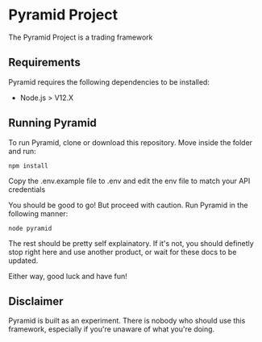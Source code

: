 # Pyramid Project
The Pyramid Project is a trading framework

## Requirements
Pyramid requires the following dependencies to be installed:
* Node.js > V12.X

## Running Pyramid
To run Pyramid, clone or download this repository. Move inside the folder and run:

```
npm install
```

Copy the .env.example file to .env and edit the env file to match your API credentials

You should be good to go! But proceed with caution. Run Pyramid in the following manner:

```
node pyramid
```

The rest should be pretty self explainatory. If it's not, you should definetly stop right here and use another product, or wait for these docs to be updated.

Either way, good luck and have fun!

## Disclaimer
Pyramid is built as an experiment. There is nobody who should use this framework, especially if you're unaware of what you're doing.
